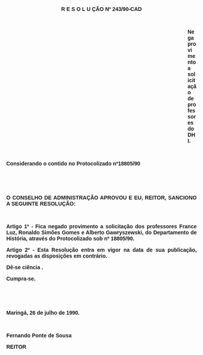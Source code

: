 <BODY>

<B><FONT FACE="Arial"><P ALIGN="CENTER">R E S O L U &Ccedil;&Atilde;O  Nº 243/90-CAD</P>
<P ALIGN="JUSTIFY"></P>
<P ALIGN="JUSTIFY">&nbsp;</P><DIR>
<DIR>
<DIR>
<DIR>
<DIR>
<DIR>
<DIR>
<DIR>
<DIR>
<DIR>
<DIR>
<DIR>

<P ALIGN="JUSTIFY">Nega provimento a solicita&ccedil;&atilde;o de professores do DHI.</P>
</B><P ALIGN="JUSTIFY"></P>
<P ALIGN="JUSTIFY">&nbsp;</P></DIR>
</DIR>
</DIR>
</DIR>
</DIR>
</DIR>
</DIR>
</DIR>
</DIR>
</DIR>
</DIR>
</DIR>

<P ALIGN="JUSTIFY">Considerando o contido no Protocolizado  nº18805/90</P>
<P ALIGN="JUSTIFY"></P>
<P ALIGN="JUSTIFY">&nbsp;</P>
<P ALIGN="JUSTIFY">&nbsp;</P>
<B><P ALIGN="JUSTIFY">O CONSELHO DE ADMINISTRA&Ccedil;&Atilde;O APROVOU E EU, REITOR, SANCIONO A SEGUINTE RESOLU&Ccedil;&Atilde;O:</P>
</B><P ALIGN="JUSTIFY"></P>
<P ALIGN="JUSTIFY">&nbsp;</P>
<P ALIGN="JUSTIFY">Artigo 1º - Fica negado provimento a solicita&ccedil;&atilde;o dos professores <B>France Luz, Ronaldo Sim&otilde;es Gomes </B>e <B>Alberto Gawryszewski, </B>do Departamento de Hist&oacute;ria, atrav&eacute;s do Protocolizado sob nº 18805/90.</P>
<P ALIGN="JUSTIFY">Artigo 2º - Esta Resolu&ccedil;&atilde;o entra em vigor na data de sua publica&ccedil;&atilde;o, revogadas as disposi&ccedil;&otilde;es em contr&aacute;rio.</P>
<P ALIGN="JUSTIFY">D&ecirc;-se ci&ecirc;ncia .</P>
<P ALIGN="JUSTIFY">Cumpra-se.</P>
<P ALIGN="JUSTIFY"></P>
<P ALIGN="JUSTIFY">&nbsp;</P>
<P ALIGN="JUSTIFY">&nbsp;</P>
<P ALIGN="JUSTIFY">Maring&aacute;, 26 de julho de 1990.</P>
<P ALIGN="JUSTIFY"></P>
<P ALIGN="JUSTIFY">&nbsp;</P>
<P ALIGN="JUSTIFY">Fernando Ponte de Sousa</P>
<P ALIGN="JUSTIFY">REITOR</P></FONT></BODY>
